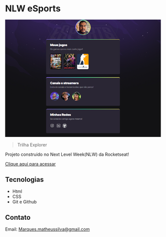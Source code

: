 # NLW eSports

![preview](./.github/preview.png)

> Trilha Explorer

Projeto construido no Next Level Week(NLW) da Rocketseat!

[Clique aqui para acessar](https://marksios.github.io/nlw)

## Tecnologias

- Html
- CSS
- Git e Github

## Contato

Email: Marques.matheussilva@gmail.com